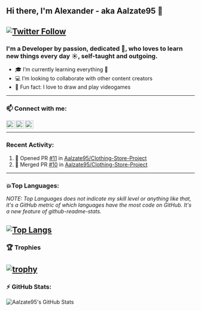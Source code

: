 ## Hi there, I'm Alexander - aka Aalzate95 👋

[![Twitter Follow](https://img.shields.io/twitter/follow/AlexAlzate95?color=blue&label=Follow%20%40AlexAlzate95&logo=Twitter&style=flat-square)](https://twitter.com/intent/follow?screen_name=AlexAlzate95)
---
### I'm a Developer by passion, dedicated 💪, who loves to learn new things every day ☀️, self-taught and outgoing.

- 🎓 I’m currently learning everything 🤣
- 💻 I’m looking to collaborate with other content creators
- 🎪 Fun fact: I love to draw and play videogames
---
### 📫 Connect with me:

[<img align="left" alt="Aalzate95 | Twitter" width="22px" src="https://github.com/TheDudeThatCode/TheDudeThatCode/blob/master/Assets/Twitter.svg" />][twitter] 
[<img align="left" alt="Aalzate95 | LinkedIn" width="22px" src="https://github.com/TheDudeThatCode/TheDudeThatCode/blob/master/Assets/Linkedin.svg" />][linkedin]
[<img align="left" alt="Aalzate95 | Instagram" width="22px" src="https://github.com/TheDudeThatCode/TheDudeThatCode/blob/master/Assets/Instagram.svg" />][instagram]<br/>

---
### Recent Activity:
<!--START_SECTION:activity-->
1. 💪 Opened PR [#11](https://github.com/Aalzate95/Clothing-Store-Project/pull/11) in [Aalzate95/Clothing-Store-Project](https://github.com/Aalzate95/Clothing-Store-Project)
2. 🎉 Merged PR [#10](https://github.com/Aalzate95/Clothing-Store-Project/pull/10) in [Aalzate95/Clothing-Store-Project](https://github.com/Aalzate95/Clothing-Store-Project)
<!--END_SECTION:activity-->
---
### 💥Top Languages:
*NOTE: Top Languages does not indicate my skill level or anything like that, it's a GitHub metric of which languages have the most code on GitHub. It's a new feature of github-readme-stats.*

[![Top Langs](https://github-readme-stats.vercel.app/api/top-langs/?username=Aalzate95&langs_count=5&layout=compact&theme=react)](https://github.com/anuraghazra/github-readme-stats)
---
### 🏆 Trophies
[![trophy](https://github-profile-trophy.vercel.app/?username=aalzate95&theme=dracula)](https://github.com/ryo-ma/github-profile-trophy)
---
### :zap: GitHub Stats:  
  <p>
    <img align="left" alt="Aalzate95's GitHub Stats" src="https://github-readme-stats.aalzate95.vercel.app/api?username=Aalzate95&show_icons=true&hide_border=true&count_private=true&theme=tokyonight" /><br/>  
  </p>
<br/>

[twitter]: https://twitter.com/AlexAlzate95
[instagram]: https://instagram.com/alex.alzate95
[linkedin]: https://linkedin.com/in/aalzate95

